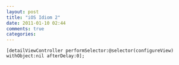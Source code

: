 ```yaml
---
layout: post
title: "iOS Idiom 2"
date: 2011-01-10 02:44
comments: true
categories: 
---
```


``[detailViewController performSelector:@selector(configureView) withObject:nil afterDelay:0];``

